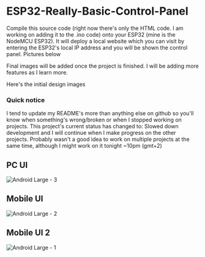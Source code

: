 # ESP32-Really-Basic-Control-Panel

Compile this source code (right now there's only the HTML code. I am working on adding it to the .ino code) onto your ESP32 (mine is the NodeMCU ESP32). It will deploy a local website which you can visit by entering the ESP32's local IP address and you will be shown the control panel. Pictures below 

Final images will be added once the project is finished. I will be adding more features as I learn more.

Here's the initial design images

### Quick notice

I tend to update my README's more than anything else on github so you'll know when something's wrong/broken or when I stopped working on projects. This project's current status has changed to: Slowed down development and I will continue when I make progress on the other projects. Probably wasn't a good idea to work on multiple projects at the same time, although I might work on it tonight ~10pm (gmt+2) 

## PC UI
![Android Large - 3](https://user-images.githubusercontent.com/57006688/210266832-9d3dc488-dedd-4212-ba28-b145e3a4e6ea.png)

## Mobile UI
![Android Large - 2](https://user-images.githubusercontent.com/57006688/210266795-afe9e2b5-1d67-4219-80a6-3bd273f06fb5.png)

## Mobile UI 2
![Android Large - 1](https://user-images.githubusercontent.com/57006688/210266764-b6235bd1-f6f5-45db-9f31-ad3e796cce52.png)
